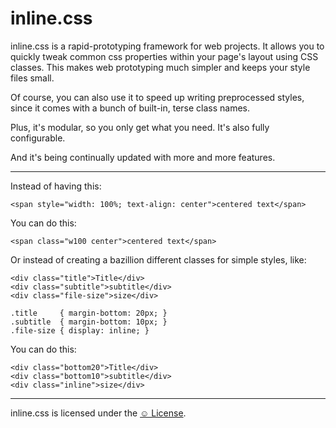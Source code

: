# inline.css

inline.css is a rapid-prototyping framework for web projects. It allows you to quickly tweak common css properties within your page's layout using CSS classes. This makes web prototyping much simpler and keeps your style files small.

Of course, you can also use it to speed up writing preprocessed styles, since it comes with a bunch of built-in, terse class names.

Plus, it's modular, so you only get what you need. It's also fully configurable.

And it's being continually updated with more and more features.

---

Instead of having this:

`<span style="width: 100%; text-align: center">centered text</span>`

You can do this:

`<span class="w100 center">centered text</span>`


Or instead of creating a bazillion different classes for simple styles, like:

	<div class="title">Title</div>
	<div class="subtitle">subtitle</div>
	<div class="file-size">size</div>
	
	.title     { margin-bottom: 20px; }
	.subtitle  { margin-bottom: 10px; }
	.file-size { display: inline; }

You can do this:

	<div class="bottom20">Title</div>
	<div class="bottom10">subtitle</div>
	<div class="inline">size</div>

---

inline.css is licensed under the [&#9786; License](https://github.com/jonstoler/The-Happy-License).